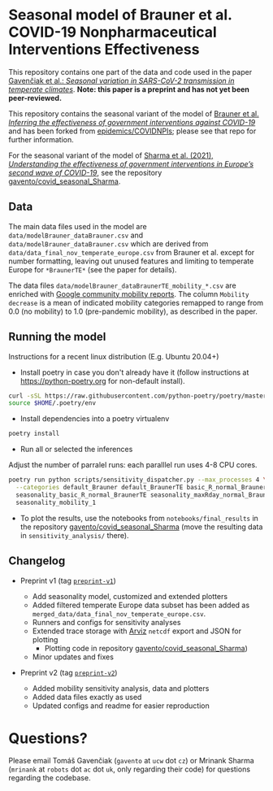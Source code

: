 # Seasonal model of Brauner et al. COVID-19 Nonpharmaceutical Interventions Effectiveness

This repository contains one part of the data and code used in the paper [Gavenčiak et al.: *Seasonal variation in SARS-CoV-2 transmission in temperate climates*](https://www.medrxiv.org/content/10.1101/2021.06.10.21258647v1). **Note: this paper is a preprint and has not yet been peer-reviewed.**

This repository contains the seasonal variant of the model of [Brauner et al. *Inferring the effectiveness of government interventions against COVID-19*](https://www.medrxiv.org/content/10.1101/2020.05.28.20116129v2.article-info) and has been forked from [epidemics/COVIDNPIs](https://github.com/epidemics/COVIDNPIs); please see that repo for further information.

For the seasonal variant of the model of [Sharma et al. (2021), *Understanding the effectiveness of government interventions in Europe’s second wave of COVID-19*](https://www.medrxiv.org/content/10.1101/2021.03.25.21254330v1), see the repository [gavento/covid_seasonal_Sharma](https://github.com/gavento/covid_seasonal_Sharma).

## Data

The main data files used in the model are `data/modelBrauner_dataBrauner.csv` and `data/modelBrauner_dataBrauner.csv` which are derived from `data/data_final_nov_temperate_europe.csv` from Brauner et al. except for number formatting, leaving out unused features and limiting to temperate Europe for `*BraunerTE*` (see the paper for details).

The data files `data/modelBrauner_dataBraunerTE_mobility_*.csv` are enriched with [Google community mobility reports](https://www.google.com/covid19/mobility/). The column `Mobility decrease` is a mean of indicated mobility categories remapped to range from 0.0 (no mobility) to 1.0 (pre-pandemic mobility), as described in the paper.

## Running the model

Instructions for a recent linux distribution (E.g. Ubuntu 20.04+)

* Install poetry in case you don't already have it (follow instructions at https://python-poetry.org for non-default install).

```sh
curl -sSL https://raw.githubusercontent.com/python-poetry/poetry/master/get-poetry.py | python - --version 1.1.6
source $HOME/.poetry/env
```

* Install dependencies into a poetry virtualenv

```sh
poetry install
```

* Run all or selected the inferences

Adjust the number of parralel runs: each paralllel run uses 4-8 CPU cores.

```sh
poetry run python scripts/sensitivity_dispatcher.py --max_processes 4 \
  --categories default_Brauner default_BraunerTE basic_R_normal_Brauner basic_R_normal_BraunerTE \
  seasonality_basic_R_normal_BraunerTE seasonality_maxRday_normal_BraunerTE seasonality_maxRday_fixed_BraunerTE \
  seasonality_mobility_1 
```

* To plot the results, use the notebooks from `notebooks/final_results` in the repository [gavento/covid_seasonal_Sharma](https://github.com/gavento/covid_seasonal_Sharma) (move the resulting data in `sensitivity_analysis/` there).

## Changelog

* Preprint v1 (tag [`preprint-v1`](https://github.com/gavento/covid_seasonal_Brauner/releases/tag/preprint-v1))
  * Add seasonality model, customized and extended plotters
  * Added filtered temperate Europe data subset has been added as `merged_data/data_final_nov_temperate_europe.csv`.
  * Runners and configs for sensitivity analyses
  * Extended trace storage with [Arviz](https://arviz-devs.github.io/) `netcdf` export and JSON for plotting
    * Plotting code in repository [gavento/covid_seasonal_Sharma](https://github.com/gavento/covid_seasonal_Sharma))
  * Minor updates and fixes

* Preprint v2 (tag [`preprint-v2`](https://github.com/gavento/covid_seasonal_Brauner/releases/tag/preprint-v2))
  * Added mobility sensitivity analysis, data and plotters
  * Added data files exactly as used
  * Updated configs and readme for easier reproduction

# Questions?

Please email Tomáš Gavenčiak (`gavento` at `ucw` dot `cz`) or Mrinank Sharma (`mrinank` at `robots` dot `ac` dot `uk`, only regarding their code) for questions regarding the codebase.
